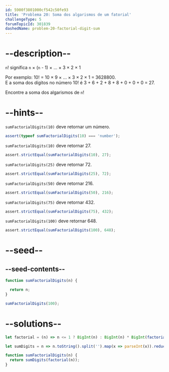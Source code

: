 ```yaml
---
id: 5900f3801000cf542c50fe93
title: 'Problema 20: Soma dos algarismos de um fatorial'
challengeType: 5
forumTopicId: 301839
dashedName: problem-20-factorial-digit-sum
---
```


# --description--

`n`! significa `n` × (`n` - 1) × ... × 3 × 2 × 1

Por exemplo: 10! = 10 × 9 × ... × 3 × 2 × 1 = 3628800.   
E a soma dos dígitos no número 10! é 3 + 6 + 2 + 8 + 8 + 0 + 0 + 0 = 27.

Encontre a soma dos algarismos de `n`!

# --hints--

`sumFactorialDigits(10)` deve retornar um número.

```js
assert(typeof sumFactorialDigits(10) === 'number');
```

`sumFactorialDigits(10)` deve retornar 27.

```js
assert.strictEqual(sumFactorialDigits(10), 27);
```

`sumFactorialDigits(25)` deve retornar 72.

```js
assert.strictEqual(sumFactorialDigits(25), 72);
```

`sumFactorialDigits(50)` deve retornar 216.

```js
assert.strictEqual(sumFactorialDigits(50), 216);
```

`sumFactorialDigits(75)` deve retornar 432.

```js
assert.strictEqual(sumFactorialDigits(75), 432);
```

`sumFactorialDigits(100)` deve retornar 648.

```js
assert.strictEqual(sumFactorialDigits(100), 648);
```

# --seed--

## --seed-contents--

```js
function sumFactorialDigits(n) {

  return n;
}

sumFactorialDigits(100);
```

# --solutions--

```js
let factorial = (n) => n <= 1 ? BigInt(n) : BigInt(n) * BigInt(factorial(--n));

let sumDigits = n => n.toString().split('').map(x => parseInt(x)).reduce((a,b) => a + b);

function sumFactorialDigits(n) {
  return sumDigits(factorial(n));
}
```
